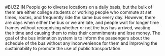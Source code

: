 #BUZZ IN
People go to diverse locations on a daily basis, but the bulk of them are either college students or working people who commute at set times, routes, and frequently ride the same bus every day. However, there are days when either the bus or we are late, and people wait for longer time frames without recognising whether or not the bus has arrived, wasting their time and causing them to miss their commitments and lose money. 
The goal of the bus intimation system is to  inform the passengers about the schedule of the bus without any inconvenience for them and improving the sustainability to promote the use of public transportation.
